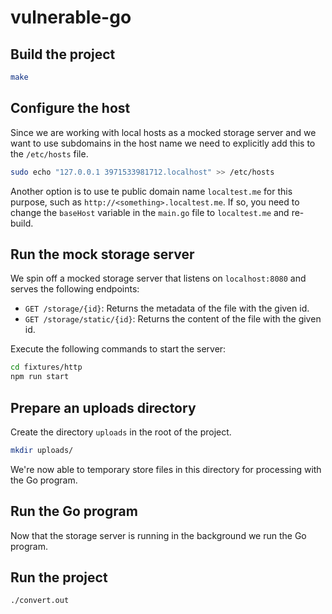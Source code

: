# vulnerable-go

## Build the project

```bash
make
```

## Configure the host

Since we are working with local hosts as a mocked storage server and we want to use subdomains in the host name we need to explicitly add this to the `/etc/hosts` file.

```bash
sudo echo "127.0.0.1 3971533981712.localhost" >> /etc/hosts
```

Another option is to use te public domain name `localtest.me` for this purpose, such as `http://<something>.localtest.me`. If so, you need to change the `baseHost` variable in the `main.go` file to `localtest.me` and re-build.

## Run the mock storage server

We spin off a mocked storage server that listens on `localhost:8080` and serves the following endpoints:

- `GET /storage/{id}`: Returns the metadata of the file with the given id.
- `GET /storage/static/{id}`: Returns the content of the file with the given id.

Execute the following commands to start the server:

```bash
cd fixtures/http
npm run start
```

## Prepare an uploads directory

Create the directory `uploads` in the root of the project.

```bash
mkdir uploads/
```

We're now able to temporary store files in this directory for processing with the Go program.

## Run the Go program

Now that the storage server is running in the background we run the Go program.

## Run the project

```bash
./convert.out
```
